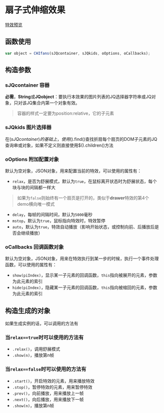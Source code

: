 # 扇子式伸缩效果

[特效预览](http://vrbvillor.github.io/effects/fans/fans.html)

## 函数使用

```javascript
var object = CHIfans(sJQcontainer, sJQkids, oOptions, oCallbacks);
```
## 构造参数

### sJQcontainer 容器

**必需**，**String**或**JQobject**：要执行本效果的图片列表的JQ选择器字符串或JQ对象，只对该JQ集合内第一个对象有效。
> 容器的样式一定要为position:relative，它的子元素  

### sJQkids 图片选择器

在$(sJQcontainer)的基础上，使用$().find()查找折扇每个扇页的DOM子元素的JQ查询串或对象，如果不定义则直接使用$().children()方法

### oOptions 附加配置对象  

默认为空对象，JSON对象，用来配置当前的特效，可以使用的属性有：  

+ `relax`，是否为舒展模式，默认为`true`，在鼠标离开状态时为舒展状态，每个块与块的间隔都一样大  

> 如果为`false`则始终有一个扇页是打开的，类似于**drawer**特效的第4个demo横向唯一模式

+ `delay`，每帧的间隔时间，默认为`5000`毫秒  
+ `mstop`，默认为`true`，鼠标指向特效时，特效暂停  
+ `auto`，默认为`true`，特效自动播放（影响开始状态，或控制向前、后播放后是否会继续播放）  

### oCallbacks 回调函数对象

默认为空对象，JSON对象，用来在特效执行到某一步的时候，执行一个事件处理函数，可以使用的属性有： 

+ `show(piIndex)`，显示某一子元素的回调函数，`this`指向被展开的元素，参数为此元素的索引  
+ `hide(piIndex)`，隐藏某一子元素的回调函数，`this`指向被缩回的元素，参数为此元素的索引  

## 构造生成的对象  

如果生成实例的话，可以调用的方法有  

### 当`relax==true`时可以使用的方法有
+ `.relax()`，调用舒展模式  
+ `.show(n)`，播放第n帧

### 当`relax==false`时可以使用的方法有
+ `.start()`，开启特效的元素，用来播放特效
+ `.stop()`，暂停特效的元素，用来暂停特效
+ `.prev()`，向前播放，用来播放上一帧
+ `.next()`，向后播放，用来播放下一帧
+ `.show(n)`，播放第n帧
